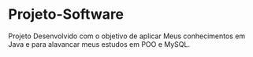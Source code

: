# Projeto-Software
Projeto Desenvolvido com o objetivo de aplicar Meus conhecimentos em Java e para alavancar meus estudos em POO e MySQL.
